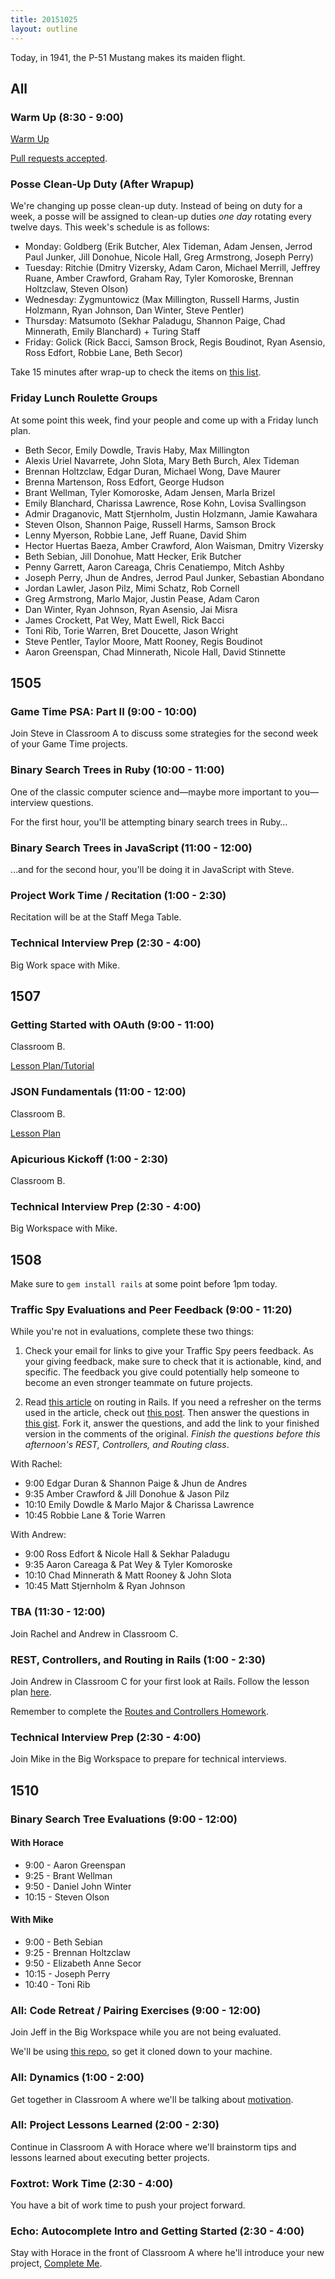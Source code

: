 ```yaml
---
title: 20151025
layout: outline
---
```


Today, in 1941, the P-51 Mustang makes its maiden flight.

## All

### Warm Up (8:30 - 9:00)

[Warm Up](https://thewarmup.herokuapp.com)

[Pull requests accepted](https://github.com/mikedao/the-warm-up).

### Posse Clean-Up Duty (After Wrapup)

We're changing up posse clean-up duty. Instead of being on duty for a week, a posse will be assigned to clean-up duties *one day* rotating every twelve days. This week's schedule is as follows:

* Monday: Goldberg (Erik Butcher, Alex Tideman, Adam Jensen, Jerrod Paul Junker, Jill Donohue, Nicole Hall, Greg Armstrong, Joseph Perry)
* Tuesday: Ritchie (Dmitry Vizersky, Adam Caron, Michael Merrill, Jeffrey Ruane, Amber Crawford, Graham Ray, Tyler Komoroske, Brennan Holtzclaw, Steven Olson)
* Wednesday: Zygmuntowicz (Max Millington, Russell Harms, Justin Holzmann, Ryan Johnson, Dan Winter, Steve Pentler)
* Thursday: Matsumoto (Sekhar Paladugu, Shannon Paige, Chad Minnerath, Emily Blanchard) + Turing Staff
* Friday: Golick (Rick Bacci, Samson Brock, Regis Boudinot, Ryan Asensio, Ross Edfort, Robbie Lane, Beth Secor)

Take 15 minutes after wrap-up to check the items on [this list](https://gist.github.com/rwarbelow/f5cfe4333402d043ef2e).

### Friday Lunch Roulette Groups

At some point this week, find your people and come up with a Friday lunch plan.

* Beth Secor, Emily Dowdle, Travis Haby, Max Millington
* Alexis Uriel Navarrete, John Slota, Mary Beth Burch, Alex Tideman
* Brennan Holtzclaw, Edgar Duran, Michael Wong, Dave Maurer
* Brenna Martenson, Ross Edfort, George Hudson
* Brant Wellman, Tyler Komoroske, Adam Jensen, Marla Brizel
* Emily Blanchard, Charissa Lawrence, Rose Kohn, Lovisa Svallingson
* Admir Draganovic, Matt Stjernholm, Justin Holzmann, Jamie Kawahara
* Steven Olson, Shannon Paige, Russell Harms, Samson Brock
* Lenny Myerson, Robbie Lane, Jeff Ruane, David Shim
* Hector Huertas Baeza, Amber Crawford, Alon Waisman, Dmitry Vizersky
* Beth Sebian, Jill Donohue, Matt Hecker, Erik Butcher
* Penny Garrett, Aaron Careaga, Chris Cenatiempo, Mitch Ashby
* Joseph Perry, Jhun de Andres, Jerrod Paul Junker, Sebastian Abondano
* Jordan Lawler, Jason Pilz, Mimi Schatz, Rob Cornell
* Greg Armstrong, Marlo Major, Justin Pease, Adam Caron
* Dan Winter, Ryan Johnson, Ryan Asensio, Jai Misra
* James Crockett, Pat Wey, Matt Ewell, Rick Bacci
* Toni Rib, Torie Warren, Bret Doucette, Jason Wright
* Steve Pentler, Taylor Moore, Matt Rooney, Regis Boudinot
* Aaron Greenspan, Chad Minnerath, Nicole Hall, David Stinnette

## 1505

### Game Time PSA: Part II (9:00 - 10:00)

Join Steve in Classroom A to discuss some strategies for the second week of your Game Time projects.

### Binary Search Trees in Ruby (10:00 - 11:00)

One of the classic computer science and—maybe more important to you—interview questions.

For the first hour, you'll be attempting binary search trees in Ruby…

### Binary Search Trees in JavaScript (11:00 - 12:00)

…and for the second hour, you'll be doing it in JavaScript with Steve.

### Project Work Time / Recitation (1:00 - 2:30)

Recitation will be at the Staff Mega Table.

### Technical Interview Prep (2:30 - 4:00)

Big Work space with Mike.


## 1507

### Getting Started with OAuth (9:00 - 11:00)

Classroom B.

[Lesson Plan/Tutorial](https://github.com/turingschool/lesson_plans/blob/master/ruby_03-professional_rails_applications/getting_started_with_oauth.md)
### JSON Fundamentals (11:00 - 12:00)

Classroom B.

[Lesson Plan](https://github.com/turingschool/lesson_plans/blob/master/ruby_03-professional_rails_applications/json_fundementals.md)

### Apicurious Kickoff (1:00 - 2:30)

Classroom B.

### Technical Interview Prep (2:30 - 4:00)

Big Workspace with Mike.


## 1508

Make sure to `gem install rails` at some point before 1pm today.

### Traffic Spy Evaluations and Peer Feedback (9:00 - 11:20)

While you're not in evaluations, complete these two things:

1) Check your email for links to give your Traffic Spy peers feedback. As your giving feedback, make sure to check that it is actionable, kind, and specific. The feedback you give could potentially help someone to become an even stronger teammate on future projects.

2) Read [this article](http://www.theodinproject.com/ruby-on-rails/routing) on routing in Rails. If you need a refresher on the terms used in the article, check out [this post](http://www.theodinproject.com/ruby-on-rails/a-railsy-web-refresher). Then answer the questions in [this gist](https://gist.github.com/rwarbelow/c3575b4e49641c02fe18). Fork it, answer the questions, and add the link to your finished version in the comments of the original. *Finish the questions before this afternoon's REST, Controllers, and Routing class*.

With Rachel:

* 9:00 Edgar Duran & Shannon Paige & Jhun de Andres
* 9:35 Amber Crawford & Jill Donohue & Jason Pilz
* 10:10 Emily Dowdle & Marlo Major & Charissa Lawrence
* 10:45 Robbie Lane & Torie Warren

With Andrew:

* 9:00 Ross Edfort & Nicole Hall & Sekhar Paladugu
* 9:35 Aaron Careaga & Pat Wey & Tyler Komoroske
* 10:10 Chad Minnerath & Matt Rooney & John Slota
* 10:45 Matt Stjernholm & Ryan Johnson

### TBA (11:30 - 12:00)

Join Rachel and Andrew in Classroom C.

### REST, Controllers, and Routing in Rails (1:00 - 2:30)

Join Andrew in Classroom C for your first look at Rails. Follow the lesson plan [here](https://github.com/turingschool/lesson_plans/blob/master/ruby_02-web_applications_with_ruby/rest_routing_and_controllers_in_rails.markdown).

Remember to complete the [Routes and Controllers Homework](https://github.com/turingschool/challenges/blob/master/routes_controllers_rails.markdown).

### Technical Interview Prep (2:30 - 4:00)

Join Mike in the Big Workspace to prepare for technical interviews.

## 1510

### Binary Search Tree Evaluations (9:00 - 12:00)

#### With Horace

* 9:00 - Aaron Greenspan
* 9:25 - Brant Wellman
* 9:50 - Daniel John Winter
* 10:15 - Steven Olson

#### With Mike

* 9:00 - Beth Sebian
* 9:25 - Brennan Holtzclaw
* 9:50 - Elizabeth Anne Secor
* 10:15 - Joseph Perry
* 10:40 - Toni Rib

### All: Code Retreat / Pairing Exercises (9:00 - 12:00)

Join Jeff in the Big Workspace while you are not being evaluated.

We'll be using [this repo](https://github.com/turingschool/code_retreat), so get it cloned down to your machine.

### All: Dynamics (1:00 - 2:00)

Get together in Classroom A where we'll be talking about [motivation](https://github.com/turingschool/dynamics/blob/master/drive.markdown).

### All: Project Lessons Learned (2:00 - 2:30)

Continue in Classroom A with Horace where we'll brainstorm tips and lessons learned about executing better projects.

### Foxtrot: Work Time (2:30 - 4:00)

You have a bit of work time to push your project forward.

### Echo: Autocomplete Intro and Getting Started (2:30 - 4:00)

Stay with Horace in the front of Classroom A where he'll introduce your new project, [Complete Me](https://github.com/turingschool/curriculum/blob/master/source/projects/complete_me.markdown).
